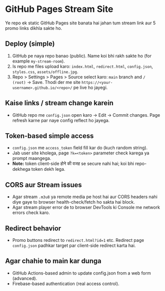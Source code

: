 # GitHub Pages Stream Site

Ye repo ek static GitHub Pages site banata hai jahan tum stream link aur 5 promo links dikhla sakte ho.

## Deploy (simple)
1. GitHub pe naya repo banao (public). Name koi bhi rakh sakte ho (for example `my-stream-room`).
2. Is repo me files upload karo: `index.html`, `redirect.html`, `config.json`, `styles.css`, `assets/offline.jpg`.
3. Repo > Settings > Pages > Source select karo: `main` branch and `/ (root)` -> Save. Thodi der me site `https://<your-username>.github.io/<repo>/` pe live ho jayegi.

## Kaise links / stream change karein
- GitHub repo me `config.json` open karo -> Edit -> Commit changes. Page refresh karne par naye config reflect ho jayega.

## Token-based simple access
- `config.json` me `access_token` field fill kar do (kuch random string).
- Jab user site kholega, page `?k=<token>` parameter check karega ya prompt maangega.
- **Note:** token client-side होने की वजह se secure nahi hai; koi bhi repo-dekhega token dekh lega.

## CORS aur Stream issues
- Agar stream `.m3u8` ya remote media pe host hai aur CORS headers nahi diye gaye to browser health-check/fetch ho sakta hai block.
- Agar stream player error de to browser DevTools ki Console me network errors check karo.

## Redirect behavior
- Promo buttons redirect to `redirect.html?id=1` etc. Redirect page `config.json` padhkar target par client-side redirect karta hai.

## Agar chahie to main kar dunga
- GitHub Actions-based admin to update config.json from a web form (advanced).
- Firebase-based authentication (real access control).
